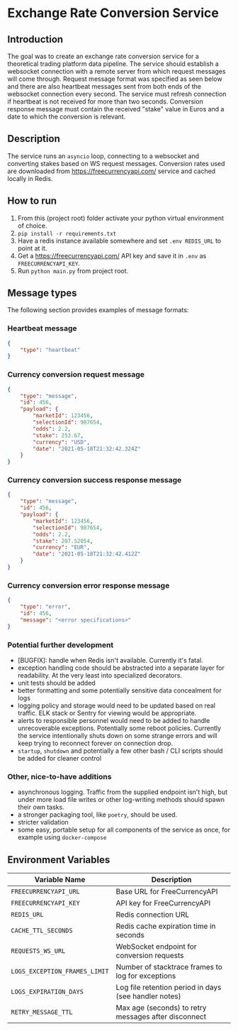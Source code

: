 # Exchange Rate Conversion Service

## Introduction

The goal was to create an exchange rate conversion service for a theoretical trading platform data pipeline. The service should establish a websocket connection with a remote server from which request messages will come through. Request message format was specified as seen below and there are also heartbeat messages sent from both ends of the websocket connection every second. The service must refresh connection if heartbeat is not received for more than two seconds. Conversion response message must contain the received "stake" value in Euros and a date to which the conversion is relevant.

## Description

The service runs an `asyncio` loop, connecting to a websocket and converting stakes based on WS request messages. Conversion rates used are downloaded from https://freecurrencyapi.com/ service and cached locally in Redis.

## How to run
1. From this (project root) folder activate your python virtual environment of choice.
2. `pip install -r requirements.txt`
3. Have a redis instance available somewhere and set `.env REDIS_URL` to point at it.
4. Get a https://freecurrencyapi.com/ API key and save it in `.env` as `FREECURRENCYAPI_KEY`.
5. Run `python main.py` from project root.


## Message types

The following section provides examples of message formats:

### Heartbeat message

```json
{
    "type": "heartbeat"
}
```

### Currency conversion request message

```json
{
	"type": "message",
	"id": 456,
	"payload": {
		"marketId": 123456,
		"selectionId": 987654,
		"odds": 2.2,
		"stake": 253.67,
		"currency": "USD",
		"date": "2021-05-18T21:32:42.324Z"
	}
}
```

### Currency conversion success response message

```json
{
	"type": "message",
	"id": 456,
	"payload": {
		"marketId": 123456,
		"selectionId": 987654,
		"odds": 2.2,
		"stake": 207.52054,
		"currency": "EUR",
		"date": "2021-05-18T21:32:42.412Z"
	}
}

```

### Currency conversion error response message

```json
{
    "type": "error",
    "id": 456,
    "message": "<error specifications>"
}
```

### Potential further development
- [BUGFIX]: handle when Redis isn't available. Currently it's fatal.
- exception handling code should be abstracted into a separate layer for readability. At the very least into specialized decorators.
- unit tests should be added
- better formatting and some potentially sensitive data concealment for logs
- logging policy and storage would need to be updated based on real traffic. ELK stack or Sentry for viewing would be appropriate.
- alerts to responsible personnel would need to be added to handle unrecoverable exceptions. Potentially some reboot policies. Currently the service intentionally shuts down on some strange errors and will keep trying to reconnect forever on connection drop.
- `startup`, `shutdown` and potentially a few other bash / CLI scripts should be added for cleaner control

### Other, nice-to-have additions
- asynchronous logging. Traffic from the supplied endpoint isn't high, but under more load file writes or other log-writing methods should spawn their own tasks.
- a stronger packaging tool, like `poetry`, should be used.
- stricter validation
- some easy, portable setup for all components of the service as once, for example using `docker-compose`

## Environment Variables

| Variable Name                | Description                                           |
|------------------------------|-------------------------------------------------------|
| `FREECURRENCYAPI_URL`        | Base URL for FreeCurrencyAPI                          |
| `FREECURRENCYAPI_KEY`        | API key for FreeCurrencyAPI                           |
| `REDIS_URL`                  | Redis connection URL                                  |
| `CACHE_TTL_SECONDS`          | Redis cache expiration time in seconds                |
| `REQUESTS_WS_URL`            | WebSocket endpoint for conversion requests            |
| `LOGS_EXCEPTION_FRAMES_LIMIT`| Number of stacktrace frames to log for exceptions     |
| `LOGS_EXPIRATION_DAYS`       | Log file retention period in days (see handler notes) |
| `RETRY_MESSAGE_TTL`          | Max age (seconds) to retry messages after disconnect  |
